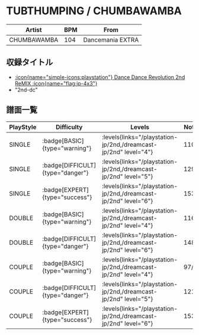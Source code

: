 # TUBTHUMPING / CHUMBAWAMBA

|Artist|BPM|From|
|------|---|----|
|CHUMBAWAMBA|104|Dancemania EXTRA|

## 収録タイトル

- [:icon{name="simple-icons:playstation"} Dance Dance Revolution 2nd ReMIX :icon{name="flag:jp-4x3"}](/playstation-jp/2nd)
- "2nd-dc"

## 譜面一覧

|PlayStyle|Difficulty|Levels|Notes|Movie|
|---------|----------|------|-----|-----|
|SINGLE| :badge[BASIC]{type="warning"}| :levels{links="/playstation-jp/2nd,/dreamcast-jp/2nd" level="4"}|110/0||
|SINGLE| :badge[DIFFICULT]{type="danger"}| :levels{links="/playstation-jp/2nd,/dreamcast-jp/2nd" level="5"}|129/0||
|SINGLE| :badge[EXPERT]{type="success"}| :levels{links="/playstation-jp/2nd,/dreamcast-jp/2nd" level="6"}|153/0||
|DOUBLE| :badge[BASIC]{type="warning"}| :levels{links="/playstation-jp/2nd,/dreamcast-jp/2nd" level="4"}|116/0||
|DOUBLE| :badge[DIFFICULT]{type="danger"}| :levels{links="/playstation-jp/2nd,/dreamcast-jp/2nd" level="6"}|148/0||
|COUPLE| :badge[BASIC]{type="warning"}| :levels{links="/playstation-jp/2nd,/dreamcast-jp/2nd" level="4"}|97/0||
|COUPLE| :badge[DIFFICULT]{type="danger"}| :levels{links="/playstation-jp/2nd,/dreamcast-jp/2nd" level="5"}|121/0||
|COUPLE| :badge[EXPERT]{type="success"}| :levels{links="/playstation-jp/2nd,/dreamcast-jp/2nd" level="6"}|153/0||
